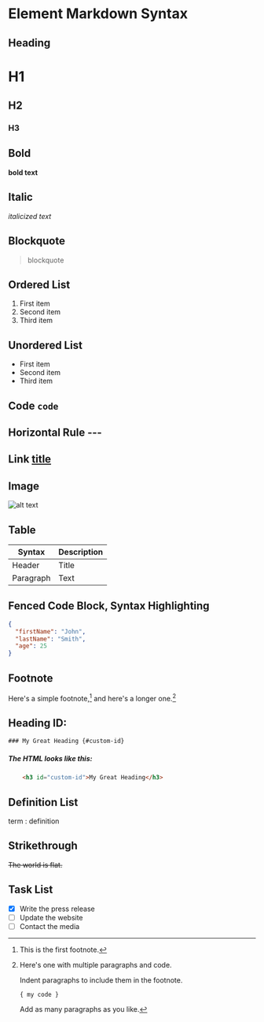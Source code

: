 # Element   Markdown Syntax
## Heading  
# H1
## H2
### H3
## Bold 
**bold text**
## Italic   
*italicized text*
## Blockquote 
> blockquote
## Ordered List 
1. First item
2. Second item
3. Third item
## Unordered List   
- First item
- Second item
- Third item
## Code `code`
## Horizontal Rule  ---
## Link [title](https://www.example.com)
## Image    
![alt text](image.jpg)
## Table
| Syntax      | Description |
| ----------- | ----------- |
| Header      | Title       |
| Paragraph   | Text        |

## Fenced Code Block, Syntax Highlighting
```json
{
  "firstName": "John",
  "lastName": "Smith",
  "age": 25
}
```

## Footnote

Here's a simple footnote,[^1] and here's a longer one.[^bignote]

[^1]: This is the first footnote.

[^bignote]: Here's one with multiple paragraphs and code.

    Indent paragraphs to include them in the footnote.

    `{ my code }`

    Add as many paragraphs as you like.


## Heading ID:

``` 
### My Great Heading {#custom-id} 
```
##### The HTML looks like this:
```html
    <h3 id="custom-id">My Great Heading</h3>
```

## Definition List
term
: definition

## Strikethrough
~~The world is flat.~~
## Task List
- [x] Write the press release
- [ ] Update the website
- [ ] Contact the media
